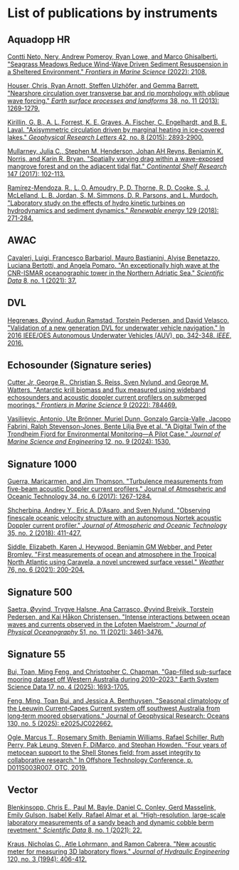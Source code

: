 # List of publications by instruments

## Aquadopp HR
[Contti Neto, Nery, Andrew Pomeroy, Ryan Lowe, and Marco Ghisalberti. "Seagrass Meadows Reduce Wind-Wave Driven Sediment Resuspension in a Sheltered Environment." _Frontiers in Marine Science_ (2022): 2108.](https://www.frontiersin.org/articles/10.3389/fmars.2021.733542/full)

[Houser, Chris, Ryan Arnott, Steffen Ulzhöfer, and Gemma Barrett. "Nearshore circulation over transverse bar and rip morphology with oblique wave forcing." _Earth surface processes and landforms_ 38, no. 11 (2013): 1269-1279.](https://onlinelibrary.wiley.com/doi/abs/10.1002/esp.3413?casa_token=rwQNZVjbwIwAAAAA:ufqVq93k4o5RE6gs1m7XwDVhCnFrThlcFv9_OPSRBNYFTdeWByKfmh00bferFwTJqNrYqNzaSq42ZWKLsg)

[Kirillin, G. B., A. L. Forrest, K. E. Graves, A. Fischer, C. Engelhardt, and B. E. Laval. "Axisymmetric circulation driven by marginal heating in ice‐covered lakes." _Geophysical Research Letters_ 42, no. 8 (2015): 2893-2900.](https://agupubs.onlinelibrary.wiley.com/doi/10.1002/2014GL062180)

[Mullarney, Julia C., Stephen M. Henderson, Johan AH Reyns, Benjamin K. Norris, and Karin R. Bryan. "Spatially varying drag within a wave-exposed mangrove forest and on the adjacent tidal flat." _Continental Shelf Research_ 147 (2017): 102-113.](https://www.sciencedirect.com/science/article/pii/S0278434316305441?casa_token=qmUvlsRkPZYAAAAA:pnygHinnpMqrO6bEHFn1mHomXnI3v3_9Ou6row50VQkoarNBHTJJCTNoLXSdUEbGbpb0PNQ61H3O)

[Ramírez-Mendoza, R., L. O. Amoudry, P. D. Thorne, R. D. Cooke, S. J. McLelland, L. B. Jordan, S. M. Simmons, D. R. Parsons, and L. Murdoch. "Laboratory study on the effects of hydro kinetic turbines on hydrodynamics and sediment dynamics." _Renewable energy_ 129 (2018): 271-284.](https://www.sciencedirect.com/science/article/pii/S0960148118306190)

## AWAC
[Cavaleri, Luigi, Francesco Barbariol, Mauro Bastianini, Alvise Benetazzo, Luciana Bertotti, and Angela Pomaro. "An exceptionally high wave at the CNR-ISMAR oceanographic tower in the Northern Adriatic Sea." _Scientific Data_ 8, no. 1 (2021): 37.](https://www.nature.com/articles/s41597-021-00825-x)

## DVL
[Hegrenæs, Øyvind, Audun Ramstad, Torstein Pedersen, and David Velasco. "Validation of a new generation DVL for underwater vehicle navigation." In 2016 IEEE/OES Autonomous Underwater Vehicles (AUV), pp. 342-348. _IEEE_, 2016.](https://ieeexplore.ieee.org/abstract/document/7778694?casa_token=A3fq1H9u-PEAAAAA:MkPJKL9reQxN7I6M57RyXhlzp_ZB_MziKgc0UukcGbDASkRfl73ztltatprA5ZUJwfaR_ad6nL8)

## Echosounder (Signature series)
[Cutter Jr, George R., Christian S. Reiss, Sven Nylund, and George M. Watters. "Antarctic krill biomass and flux measured using wideband echosounders and acoustic doppler current profilers on submerged moorings." _Frontiers in Marine Science_ 9 (2022): 784469.](https://www.frontiersin.org/articles/10.3389/fmars.2022.784469/full)

[Vasilijevic, Antonio, Ute Brönner, Muriel Dunn, Gonzalo García-Valle, Jacopo Fabrini, Ralph Stevenson-Jones, Bente Lilja Bye et al. "A Digital Twin of the Trondheim Fjord for Environmental Monitoring—A Pilot Case." _Journal of Marine Science and Engineering_ 12, no. 9 (2024): 1530.](https://www.mdpi.com/2077-1312/12/9/1530)

## Signature 1000
[Guerra, Maricarmen, and Jim Thomson. "Turbulence measurements from five-beam acoustic Doppler current profilers." Journal of Atmospheric and Oceanic Technology 34, no. 6 (2017): 1267-1284.](https://journals.ametsoc.org/view/journals/atot/34/6/jtech-d-16-0148.1.xml?tab_body=fulltext-display)

[Shcherbina, Andrey Y., Eric A. D’Asaro, and Sven Nylund. "Observing finescale oceanic velocity structure with an autonomous Nortek acoustic Doppler current profiler." _Journal of Atmospheric and Oceanic Technology_ 35, no. 2 (2018): 411-427.](https://journals.ametsoc.org/configurable/content/journals$002fatot$002f35$002f2$002fjtech-d-17-0108.1.xml?t:ac=journals%24002fatot%24002f35%24002f2%24002fjtech-d-17-0108.1.xml)

[Siddle, Elizabeth, Karen J. Heywood, Benjamin GM Webber, and Peter Bromley. "First measurements of ocean and atmosphere in the Tropical North Atlantic using Caravela, a novel uncrewed surface vessel." _Weather_ 76, no. 6 (2021): 200-204.](https://rmets.onlinelibrary.wiley.com/doi/full/10.1002/wea.4004)

## Signature 500
[Saetra, Øyvind, Trygve Halsne, Ana Carrasco, Øyvind Breivik, Torstein Pedersen, and Kai Håkon Christensen. "Intense interactions between ocean waves and currents observed in the Lofoten Maelstrom." _Journal of Physical Oceanography_ 51, no. 11 (2021): 3461-3476.](https://journals.ametsoc.org/view/journals/phoc/51/11/JPO-D-20-0290.1.xml)

## Signature 55
[Bui, Toan, Ming Feng, and Christopher C. Chapman. "Gap-filled sub-surface mooring dataset off Western Australia during 2010–2023." Earth System Science Data 17, no. 4 (2025): 1693-1705.](https://essd.copernicus.org/articles/17/1693/2025/)

[Feng, Ming, Toan Bui, and Jessica A. Benthuysen. "Seasonal climatology of the Leeuwin Current‐Capes Current system off southwest Australia from long‐term moored observations." Journal of Geophysical Research: Oceans 130, no. 5 (2025): e2025JC022662.](https://agupubs.onlinelibrary.wiley.com/doi/full/10.1029/2025JC022662)

[Ogle, Marcus T., Rosemary Smith, Benjamin Williams, Rafael Schiller, Ruth Perry, Pak Leung, Steven F. DiMarco, and Stephan Howden. "Four years of metocean support to the Shell Stones field: from asset integrity to collaborative research." In Offshore Technology Conference, p. D011S003R007. OTC, 2019.](https://onepetro.org/OTCONF/proceedings-abstract/19OTC/1-19OTC/181296)

## Vector
[Blenkinsopp, Chris E., Paul M. Bayle, Daniel C. Conley, Gerd Masselink, Emily Gulson, Isabel Kelly, Rafael Almar et al. "High-resolution, large-scale laboratory measurements of a sandy beach and dynamic cobble berm revetment." _Scientific Data_ 8, no. 1 (2021): 22.](https://www.nature.com/articles/s41597-021-00805-1)

[Kraus, Nicholas C., Atle Lohrmann, and Ramon Cabrera. "New acoustic meter for measuring 3D laboratory flows." _Journal of Hydraulic Engineering_ 120, no. 3 (1994): 406-412.](https://ascelibrary.org/doi/abs/10.1061/(ASCE)0733-9429(1994)120:3(406)?casa_token=HQntOY_g-1sAAAAA:OzdqL0e2zayh0mTX0Z2SmZGIZS4_jeZlssp3pY1VSBRMtPAFNeWeJ6tT4NoD9kotEPzFDRIrMeQryA)

